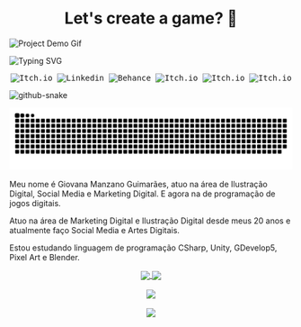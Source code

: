 <h1  align="center">Let's create a game? 👾</h1>

![Project Demo Gif](https://media0.giphy.com/media/sfEQeNSZWhMw5SnjoI/giphy.gif?cid=ecf05e47zzo9aeci4es8q5tzunlg5t4qxspujw4ljcmv5g5k&ep=v1_gifs_search&rid=giphy.gif&ct=g)

![Typing SVG](https://readme-typing-svg.demolab.com?font=Fira+Code&pause=1000&color=9644CD&center=true&vCenter=true&width=1000&lines=Save%2C+my+name+is+Giovana+Manzano;I+am+Game+Developer+and+Game+Designer;And+GameMaker+Studio+Master+too;Welcome+to+my+Github+:3)

<samp>
  <p align="center">
     </a>
        <a href="https://twitter.com/GiManzano/" target="_blank" style="text-decoration: none;">
        <img src="https://img.shields.io/badge/Twitter-1a1b27?style=for-the-badge&logo=twitter&logoColor=9644CD" alt="Itch.io">
    </a>
    <a href="https://www.linkedin.com/in/giovana-manzano-guimarães-5b7a8316b/" target="_blank" style="text-decoration: none;">
        <img src="https://img.shields.io/badge/linkedin-1a1b27?style=for-the-badge&logo=linkedin&logoColor=9644CD" alt="Linkedin">
    </a>
    <a href="https://www.instagram.com/gii_miko" target="_blank" style="text-decoration: none;">
        <img src="https://img.shields.io/badge/Instagram-1a1b27?style=for-the-badge&logo=Instagram&logoColor=9644CD" alt="Behance">
    </a>
     </a>
        <a href="https://www.twitch.tv/lumiargames" target="_blank" style="text-decoration: none;">
        <img src="https://img.shields.io/badge/Twitch-1a1b27?style=for-the-badge&logo=twitch&logoColor=9644CD" alt="Itch.io">
    </a>
    </a>
        <a href="https://www.youtube.com/channel/@GiiMiko" target="_blank" style="text-decoration: none;">
        <img src="https://img.shields.io/badge/Youtube-1a1b27?style=for-the-badge&logo=Youtube&logoColor=9644CD" alt="Itch.io">
    </a>
    </a>
        <a href="https://giimiko.itch.io/" target="_blank" style="text-decoration: none;">
        <img src="https://img.shields.io/badge/itch.io-1a1b27?style=for-the-badge&logo=itch.io&logoColor=9644CD" alt="Itch.io">
    </a>
  </p>
</samp>


<picture>
  <source media="(prefers-color-scheme: dark)" srcset="github-snake-dark.svg" />
  <img alt="github-snake" src="github-snake.svg" />
</picture>

  <source
    media="(prefers-color-scheme: dark)"
   srcset="
      https://raw.githubusercontent.com/platane/snk/output/github-contribution-grid-snake-dark.svg
    "
  />
  <img
    alt="github contribution grid snake animation"
    src="https://raw.githubusercontent.com/platane/snk/output/github-contribution-grid-snake.svg"
  />
</picture>

<p>Meu nome é Giovana Manzano Guimarães, atuo na área de Ilustração Digital, Social Media e Marketing Digital. E agora na de programação de jogos digitais.</p>
<p>Atuo na área de Marketing Digital e Ilustração Digital desde meus 20 anos e atualmente faço Social Media e Artes Digitais.</p>
<p>Estou estudando linguagem de programação CSharp, Unity, GDevelop5, Pixel Art e Blender.</p>

<div align="center">
<a href="https://github.com/GiiMiko">
<img  height="160em" align="center" src="https://github-readme-stats.vercel.app/api/top-langs/?username=GiiMiko&layout=compact&langs_count=7&theme=synthwave"/>
<img  height="160em" align="center" src="https://github-readme-stats.vercel.app/api?username=GiiMiko&theme=synthwave" />
</div>


<div align="center">
</a> 

<br />

<div align="center">
    <img src="http://github-readme-streak-stats.herokuapp.com?user=GiiMiko&theme=monokai&hide_border=true&date_format=M%20j%5B%2C%20Y%5D&background=00000000&stroke=DE37C1">
</div>
  
<div align="center">
  <p align="center">
    <a href="https://skillicons.dev">
      <img src="https://skillicons.dev/icons?i=cs,cpp,blender,gamemakerstudio,unity,unreal,html,photoshop,illustrator" />
    </a>
</div>
